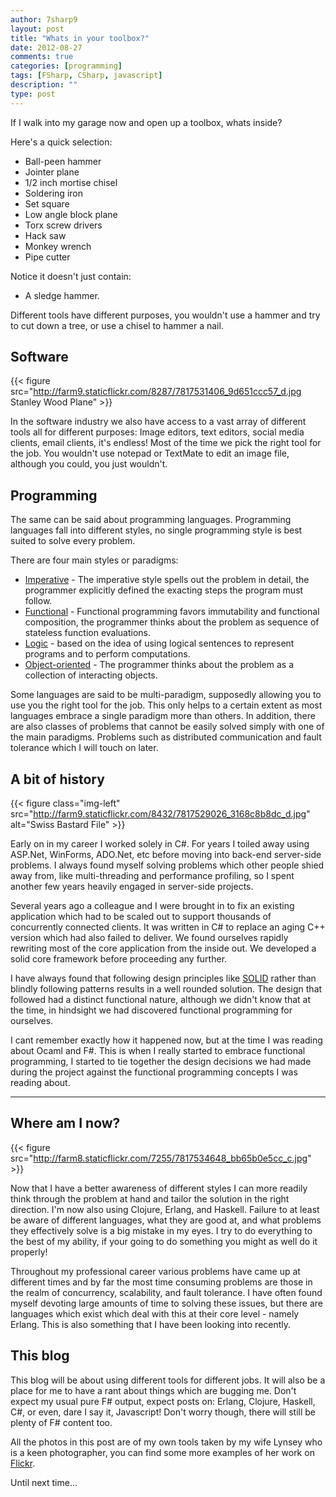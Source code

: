 ```yaml
---
author: 7sharp9
layout: post
title: "Whats in your toolbox?"
date: 2012-08-27
comments: true
categories: [programming]
tags: [FSharp, CSharp, javascript]
description: ""
type: post
---
```

If I walk into my garage now and open up a toolbox, whats inside?

Here's a quick selection:

* Ball-peen hammer
* Jointer plane
* 1/2 inch mortise chisel
* Soldering iron
* Set square
* Low angle block plane
* Torx screw drivers
* Hack saw
* Monkey wrench
* Pipe cutter

Notice it doesn't just contain:  

* A sledge hammer.

Different tools have different purposes, you wouldn't use a hammer and try to cut down a tree, or use a chisel to hammer a nail.  

<!-- more -->

## Software

{{< figure src="http://farm9.staticflickr.com/8287/7817531406_9d651ccc57_d.jpg Stanley Wood Plane" >}}

In the software industry we also have access to a vast array of different tools all for different purposes:  Image editors, text editors, social media clients, email clients, it's endless!  Most of the time we pick the right tool for the job.  You wouldn't use notepad or TextMate to edit an image file, although you could, you just wouldn't.  

## Programming 
The same can be said about programming languages.  Programming languages fall into different styles, no single programming style is best suited to solve every problem.  

There are four main styles or paradigms:

* [Imperative][imperativeprogramming]  - The imperative style spells out the problem in detail, the programmer explicitly defined the exacting steps the program must follow.  
* [Functional][functionalprogramming] - Functional programming favors immutability and functional composition, the programmer thinks about the problem as sequence of stateless function evaluations.  
* [Logic][logicprogramming] - based on the idea of using logical sentences to represent programs and to perform computations.  
* [Object-oriented][objectorientedprogramming] - The programmer thinks about the problem as a collection of interacting objects.  

Some languages are said to be multi-paradigm, supposedly allowing you to use you the right tool for the job.  This only helps to a certain extent as most languages embrace a single paradigm more than others.  In addition, there are also classes of problems that cannot be easily solved simply with one of the main paradigms.  Problems such as distributed communication and fault tolerance which I will touch on later.  

## A bit of history
{{< figure class="img-left" src="http://farm9.staticflickr.com/8432/7817529026_3168c8b8dc_d.jpg" alt="Swiss Bastard File" >}}
  
Early on in my career I worked solely in C#.  For years I toiled away using ASP.Net, WinForms, ADO.Net, etc before moving into back-end server-side problems.  I always found myself solving problems which other people shied away from, like multi-threading and performance profiling, so I spent another few years heavily engaged in server-side projects.  

Several years ago a colleague and I were brought in to fix an existing application which had to be scaled out to support thousands of concurrently connected clients.  It was written in C# to replace an aging C++ version which had also failed to deliver.  We found ourselves rapidly rewriting most of the core application from the inside out.  We developed a solid core framework before proceeding any further.  

I have always found that following design principles like [SOLID][solid] rather than blindly following patterns results in a well rounded solution.  The design that followed had a distinct functional nature, although we didn't know that at the time, in hindsight we had discovered functional programming for ourselves.

I cant remember exactly how it happened now, but at the time I was reading about Ocaml and F#.  This is when I really started to embrace functional programming, I started to tie together the design decisions we had made during the project against the functional programming concepts I was reading about.  
- - -
## Where am I now?
{{< figure src="http://farm8.staticflickr.com/7255/7817534648_bb65b0e5cc_c.jpg" >}}

Now that I have a better awareness of different styles I can more readily think through the problem at hand and tailor the solution in the right direction.   I'm now also using Clojure, Erlang, and Haskell.  Failure to at least be aware of different languages, what they are good at, and what problems they effectively solve is a big mistake in my eyes.  I try to do everything to the best of my ability, if your going to do something you might as well do it properly!  

Throughout my professional career various problems have came up at different times and by far the most time consuming problems are those in the realm of concurrency, scalability, and fault tolerance.  I have often found myself devoting large amounts of time to solving these issues, but there are languages which exist which deal with this at their core level - namely Erlang.  This is also something that I have been looking into recently.  

## This blog

This blog will be about using different tools for different jobs.  It will also be a place for me to have a rant about things which are bugging me.  Don't expect my usual pure F# output, expect posts on: Erlang, Clojure, Haskell, C#, or even, dare I say it, Javascript!  Don't worry though, there will still be plenty of F# content too.  

All the photos in this post are of my own tools taken by my wife Lynsey who is a keen photographer, you can find some more examples of her work on [Flickr][lynseysflickr].

Until next time...

[lynseysflickr]: http://www.flickr.com/photos/patchoulimemories
[logicprogramming]: http://en.wikipedia.org/wiki/Logical_programming
[functionalprogramming]: http://en.wikipedia.org/wiki/Functional_programming
[imperativeprogramming]: http://en.wikipedia.org/wiki/Imperative_programming
[objectorientedprogramming]: http://en.wikipedia.org/wiki/Object-oriented_programming
[solid]: http://en.wikipedia.org/wiki/SOLID_(object-oriented_design)

